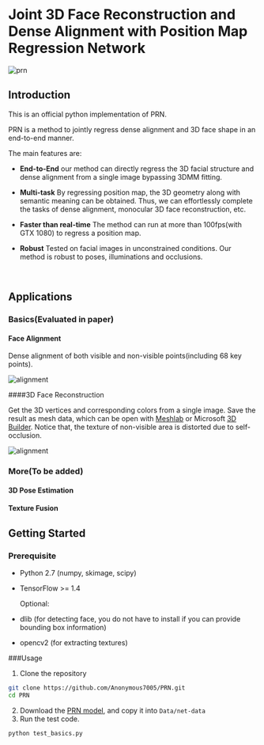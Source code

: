 # Joint 3D Face Reconstruction and Dense Alignment with Position Map Regression Network

![prn](E:\Anonymous7005\Docs\images\prnet.gif)

## Introduction

This is an official python implementation of PRN. 

PRN is a method to jointly regress dense alignment and 3D face shape in an end-to-end manner. 

The main features are:

* **End-to-End**  our method can directly regress the 3D facial structure and dense alignment from a single image bypassing 3DMM fitting.

* **Multi-task**  By regressing position map, the 3D geometry along with semantic meaning can be obtained. Thus, we can effortlessly complete the tasks of dense alignment, monocular 3D face reconstruction, etc.

* **Faster than real-time**  The method can run at more than 100fps(with GTX 1080) to regress a position map.

* **Robust** Tested on facial images in unconstrained conditions.  Our method is robust to poses, illuminations and occlusions. 

  ​

## Applications

### Basics(Evaluated in paper)

#### Face Alignment

Dense alignment of both visible and non-visible points(including 68 key points). 

![alignment](E:\Anonymous7005\Docs\images\alignment.jpg)

####3D Face Reconstruction

Get the 3D vertices and corresponding colors from a single image.  Save the result as mesh data, which can be open with [Meshlab](http://www.meshlab.net/) or Microsoft [3D Builder](https://developer.microsoft.com/en-us/windows/hardware/3d-print/3d-builder-resources). Notice that, the texture of non-visible area is distorted due to self-occlusion.

![alignment](E:\Anonymous7005\Docs\images\reconstruct.jpg)

### More(To be added)

#### 3D Pose Estimation 

#### Texture Fusion




## Getting Started

### Prerequisite

* Python 2.7 (numpy, skimage, scipy)

* TensorFlow >= 1.4

  Optional:

* dlib (for detecting face, you do not have to install if you can provide bounding box information)

* opencv2 (for extracting textures)

###Usage

1. Clone the repository

```bash
git clone https://github.com/Anonymous7005/PRN.git
cd PRN
```

2. Download the [PRN model](https://drive.google.com/file/d/1UoE-XuW1SDLUjZmJPkIZ1MLxvQFgmTFH/view?usp=sharing), and copy it into `Data/net-data`
3. Run the test code.

```bash
python test_basics.py
```







